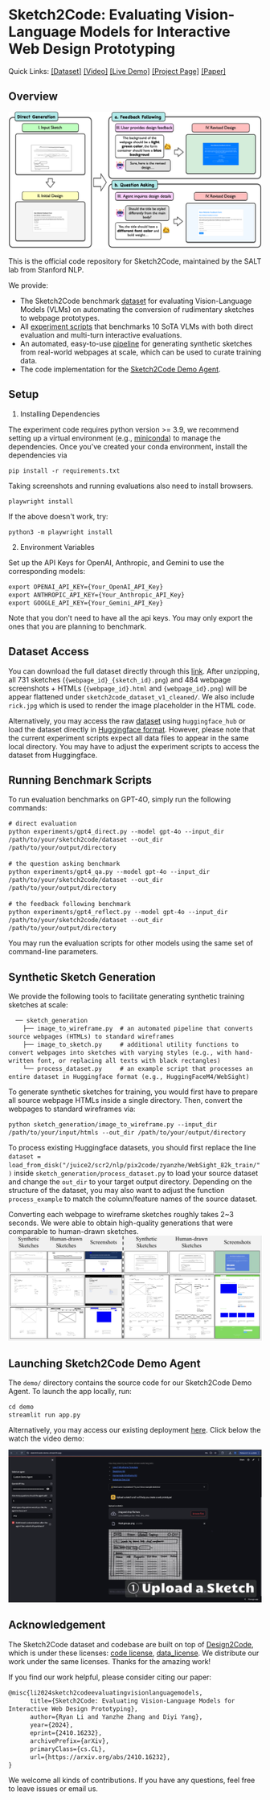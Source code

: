 # Sketch2Code: Evaluating Vision-Language Models for Interactive Web Design Prototyping

Quick Links:
[[Dataset]](https://huggingface.co/datasets/SALT-NLP/Sketch2Code) 
[[Video]](https://youtu.be/ofe3yJNAJnU)
[[Live Demo]](https://sketch2code-demo.streamlit.app/) 
[[Project Page]](https://salt-nlp.github.io/Sketch2Code-Project-Page/)
[[Paper]](https://arxiv.org/abs/2410.16232)

## Overview

![](assets/intro_pic.png)

This is the official code repository for Sketch2Code, maintained by the SALT lab from Stanford NLP.

We provide:
- The Sketch2Code benchmark [dataset](https://huggingface.co/datasets/SALT-NLP/Sketch2Code) for evaluating Vision-Language Models (VLMs) on automating the conversion of rudimentary sketches to webpage prototypes.
- All [experiment scripts](https://github.com/SALT-NLP/Sketch2Code/edit/main/README.md#synthetic-sketch-generation) that benchmarks 10 SoTA VLMs with both direct evaluation and multi-turn interactive evaluations.
- An automated, easy-to-use [pipeline](https://github.com/SALT-NLP/Sketch2Code/edit/main/README.md#synthetic-sketch-generation) for generating synthetic sketches from real-world webpages at scale, which can be used to curate training data.
- The code implementation for the [Sketch2Code Demo Agent](https://sketch2code-demo.streamlit.app/).

## Setup

1. Installing Dependencies

The experiment code requires python version >= 3.9, we recommend setting up a virtual environment (e.g., [miniconda](https://docs.anaconda.com/miniconda/)) to manage the dependencies.
Once you've created your conda environment, install the dependencies via
```
pip install -r requirements.txt
```

Taking screenshots and running evaluations also need to install browsers.
```
playwright install
```

If the above doesn't work, try:
```
python3 -m playwright install
```

2. Environment Variables

Set up the API Keys for OpenAI, Anthropic, and Gemini to use the corresponding models:
```
export OPENAI_API_KEY={Your_OpenAI_API_Key}
export ANTHROPIC_API_KEY={Your_Anthropic_API_Key}
export GOOGLE_API_KEY={Your_Gemini_API_Key}
```

Note that you don't need to have all the api keys. You may only export the ones that you are planning to benchmark.

## Dataset Access
You can download the full dataset directly through this [link](https://huggingface.co/datasets/SALT-NLP/Sketch2Code/resolve/main/sketch2code_dataset_v1.zip?download=true). After unzipping, all 731 sketches (`{webpage_id}_{sketch_id}.png`) and 484 webpage screenshots + HTMLs (`{webpage_id}.html` and `{webpage_id}.png`) will be appear flattened under `sketch2code_dataset_v1_cleaned/`. We also include `rick.jpg` which is used to render the image placeholder in the HTML code.

Alternatively, you may access the raw [dataset](https://huggingface.co/datasets/SALT-NLP/Sketch2Code) using `huggingface_hub` or load the dataset directly in [Huggingface format](https://huggingface.co/datasets/SALT-NLP/Sketch2Code-hf). However, please note that the current experiment scripts expect all data files to appear in the same local directory. You may have to adjust the experiment scripts to access the dataset from Huggingface.

## Running Benchmark Scripts
To run evaluation benchmarks on GPT-4O, simply run the following commands:
```
# direct evaluation
python experiments/gpt4_direct.py --model gpt-4o --input_dir /path/to/your/sketch2code/dataset --out_dir /path/to/your/output/directory

# the question asking benchmark
python experiments/gpt4_qa.py --model gpt-4o --input_dir /path/to/your/sketch2code/dataset --out_dir /path/to/your/output/directory

# the feedback following benchmark
python experiments/gpt4_reflect.py --model gpt-4o --input_dir /path/to/your/sketch2code/dataset --out_dir /path/to/your/output/directory
```
You may run the evaluation scripts for other models using the same set of command-line parameters.

## Synthetic Sketch Generation
We provide the following tools to facilitate generating synthetic training sketches at scale:
```
  ── sketch_generation
    ├── image_to_wireframe.py  # an automated pipeline that converts source webpages (HTMLs) to standard wireframes
    ├── image_to_sketch.py     # additional utility functions to convert webpages into sketches with varying styles (e.g., with hand-written font, or replacing all texts with black rectangles)
    └── process_dataset.py     # an example script that processes an entire dataset in Huggingface format (e.g., HuggingFaceM4/WebSight)
```

To generate synthetic sketches for training, you would first have to prepare all source webpage HTMLs inside a single directory. Then, convert the webpages to standard wireframes via:
```
python sketch_generation/image_to_wireframe.py --input_dir /path/to/your/input/htmls --out_dir /path/to/your/output/directory
```

To process existing Huggingface datasets, you should first replace the line `dataset = load_from_disk("/juice2/scr2/nlp/pix2code/zyanzhe/WebSight_82k_train/")` inside `sketch_generation/process_dataset.py` to load your source dataset and change the `out_dir` to your target output directory. Depending on the structure of the dataset, you may also want to adjust the function `process_example` to match the column/feature names of the source dataset.

Converting each webpage to wireframe sketches roughly takes 2~3 seconds. We were able to obtain high-quality generations that were comparable to human-drawn sketches.
![](assets/synthetic_sketches.png)

## Launching Sketch2Code Demo Agent
The `demo/` directory contains the source code for our Sketch2Code Demo Agent. To launch the app locally, run:
```
cd demo
streamlit run app.py
```
Alternatively, you may access our existing deployment [here](https://sketch2code-demo.streamlit.app/). Click below the watch the video demo:

[![Video Demo](assets/screenshot.png)](https://youtu.be/ofe3yJNAJnU)

## Acknowledgement
The Sketch2Code dataset and codebase are built on top of [Design2Code](https://github.com/NoviScl/Design2Code), which is under these licenses: [code license](https://github.com/NoviScl/Design2Code/blob/main/CODE_LICENSE), [data_license](https://github.com/NoviScl/Design2Code/blob/main/DATA_LICENSE). We distribute our work under the same licenses. Thanks for the amazing work!

If you find our work helpful, please consider citing our paper:

```
@misc{li2024sketch2codeevaluatingvisionlanguagemodels,
      title={Sketch2Code: Evaluating Vision-Language Models for Interactive Web Design Prototyping}, 
      author={Ryan Li and Yanzhe Zhang and Diyi Yang},
      year={2024},
      eprint={2410.16232},
      archivePrefix={arXiv},
      primaryClass={cs.CL},
      url={https://arxiv.org/abs/2410.16232}, 
}
```

We welcome all kinds of contributions. If you have any questions, feel free to leave issues or email us.

